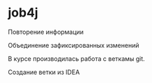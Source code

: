 # job4j

Повторение информации

Объединение зафиксированных изменений

В курсе производилась работа с веткамы git.

Создание ветки из IDEA